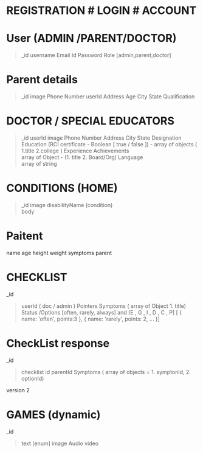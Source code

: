 # REGISTRATION # LOGIN  # ACCOUNT
# User (ADMIN /PARENT/DOCTOR) 
>_id
> username 
> Email Id 
> Password 
> Role [admin,parent,doctor]

# Parent  details 
>_id
> image
> Phone Number 
> userId
> Address
> Age
> City
> State
> Qualification 


# DOCTOR / SPECIAL EDUCATORS 
>_id
> userId
> image
> Phone Number 
> Address
> City 
> State 
> Designation 
> Education (RCI certificate - Boolean [ true / false ]) - 
     array of objects ( 1.title 2.college )
> Experience
> Achievements  
    array of Object - (1. title 2. Board/Org)
> Language  
    array of string

# CONDITIONS (HOME)
>_id
> image 
> disabilityName  (condition)  
> body


<!-- # ABOUT US 
_id
> title
> video -->  

# Paitent
 name 
 age
 height
 weight
 symptoms
 parent 

# CHECKLIST 
_id
> userId ( doc / admin )
> Pointers 
> Symptoms ( array of Object 1. title)
> Status /Options [often, rarely, always]  and [E , G , I , D , C , P] [ { name: 'often', points:3 }, { name: 'rarely', points: 2, ... }]


# CheckList response 
_id 
> checklist id 
> parentId 
> Symptoms ( array of objects = 1. symptonId, 2. optionId)
> 


version 2
# GAMES (dynamic) 
_id 
<!-- > file upload -->
> text [enum]
> image 
> Audio
> video 
<!--Table,text, -->


